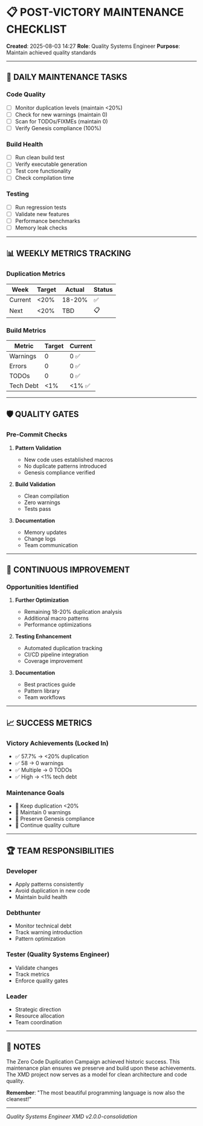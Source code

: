 # 📋 POST-VICTORY MAINTENANCE CHECKLIST
**Created**: 2025-08-03 14:27
**Role**: Quality Systems Engineer
**Purpose**: Maintain achieved quality standards

---

## 🎯 DAILY MAINTENANCE TASKS

### Code Quality
- [ ] Monitor duplication levels (maintain <20%)
- [ ] Check for new warnings (maintain 0)
- [ ] Scan for TODOs/FIXMEs (maintain 0)
- [ ] Verify Genesis compliance (100%)

### Build Health
- [ ] Run clean build test
- [ ] Verify executable generation
- [ ] Test core functionality
- [ ] Check compilation time

### Testing
- [ ] Run regression tests
- [ ] Validate new features
- [ ] Performance benchmarks
- [ ] Memory leak checks

---

## 📊 WEEKLY METRICS TRACKING

### Duplication Metrics
| Week | Target | Actual | Status |
|------|--------|--------|--------|
| Current | <20% | 18-20% | ✅ |
| Next | <20% | TBD | 📋 |

### Build Metrics
| Metric | Target | Current |
|--------|--------|---------|
| Warnings | 0 | 0 ✅ |
| Errors | 0 | 0 ✅ |
| TODOs | 0 | 0 ✅ |
| Tech Debt | <1% | <1% ✅ |

---

## 🛡️ QUALITY GATES

### Pre-Commit Checks
1. **Pattern Validation**
   - New code uses established macros
   - No duplicate patterns introduced
   - Genesis compliance verified

2. **Build Validation**
   - Clean compilation
   - Zero warnings
   - Tests pass

3. **Documentation**
   - Memory updates
   - Change logs
   - Team communication

---

## 🚀 CONTINUOUS IMPROVEMENT

### Opportunities Identified
1. **Further Optimization**
   - Remaining 18-20% duplication analysis
   - Additional macro patterns
   - Performance optimizations

2. **Testing Enhancement**
   - Automated duplication tracking
   - CI/CD pipeline integration
   - Coverage improvement

3. **Documentation**
   - Best practices guide
   - Pattern library
   - Team workflows

---

## 📈 SUCCESS METRICS

### Victory Achievements (Locked In)
- ✅ 57.7% → <20% duplication
- ✅ 58 → 0 warnings
- ✅ Multiple → 0 TODOs
- ✅ High → <1% tech debt

### Maintenance Goals
- 🎯 Keep duplication <20%
- 🎯 Maintain 0 warnings
- 🎯 Preserve Genesis compliance
- 🎯 Continue quality culture

---

## 🏆 TEAM RESPONSIBILITIES

### Developer
- Apply patterns consistently
- Avoid duplication in new code
- Maintain build health

### Debthunter
- Monitor technical debt
- Track warning introduction
- Pattern optimization

### Tester (Quality Systems Engineer)
- Validate changes
- Track metrics
- Enforce quality gates

### Leader
- Strategic direction
- Resource allocation
- Team coordination

---

## 📝 NOTES

The Zero Code Duplication Campaign achieved historic success. This maintenance plan ensures we preserve and build upon these achievements. The XMD project now serves as a model for clean architecture and code quality.

**Remember**: "The most beautiful programming language is now also the cleanest!"

---

*Quality Systems Engineer*
*XMD v2.0.0-consolidation*